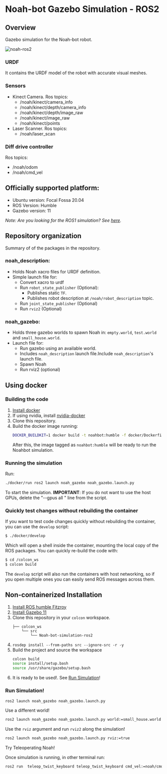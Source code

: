 # Noah-bot Gazebo Simulation - ROS2

## Overview

Gazebo simulation for the Noah-bot robot.

![noah-ros2](https://user-images.githubusercontent.com/53065142/170271725-93a1ae05-21e9-4c5c-8fef-5824da3ca23e.png)

### URDF
It contains the URDF model of the robot with accurate visual meshes.
### Sensors
 - Kinect Camera. Ros topics:
    - /noah/kinect/camera_info
    - /noah/kinect/depth/camera_info
    - /noah/kinect/depth/image_raw
    - /noah/kinect/image_raw
    - /noah/kinect/points
 - Laser Scanner. Ros topics:
    - /noah/laser_scan

### Diff drive controller
 Ros topics:
 - /noah/odom
 - /noah/cmd_vel

## Officially supported platform:
 - Ubuntu version: Focal Fossa 20.04
 - ROS Version: Humble
 - Gazebo version: 11

_Note: Are you looking for the ROS1 simulation? See [here](https://github.com/Ekumen-OS/Noah-bot-simulation)._


## Repository organization

Summary of of the packages in the repository.
### noah_description:
 - Holds Noah xacro files for URDF definition.
 - Simple launch file for:
   - Convert xacro to urdf
   - Run `robot_state_publisher` (Optional):
     - Publishes static `TF`.
     - Publishes robot description at `/noah/robot_description` topic.
   - Run `joint_state_publisher` (Optional)
   - Run `rviz2` (Optional)

### noah_gazebo:
 - Holds three gazebo worlds to spawn Noah in: `empty.world`, `test.world` and `small_house.world`.
 - Launch file for:
   - Run gazebo using an available world.
   - Includes `noah_description` launch file.Include `noah_description`'s launch file.
   - Spawn Noah
   - Run rviz2 (optional)


## Using docker

### Building the code

1. [Install docker](https://docs.docker.com/engine/install/ubuntu/)
2. If using nvidia, install [nvidia-docker](https://github.com/NVIDIA/nvidia-docker)
3. Clone this repository.
4. Build the docker image running:
   ```sh
   DOCKER_BUILDKIT=1 docker build -t noahbot:humble -f docker/Dockerfile .
   ```
   After this, the image tagged as `noahbot:humble` will be ready to run the Noahbot simulation.

### Running the simulation

Run:
```sh
./docker/run ros2 launch noah_gazebo noah_gazebo.launch.py
```
To start the simulation.
**IMPORTANT**: If you do not want to use the host GPUs, delete the "--gpus all \" line from the script.

### Quickly test changes without rebuilding the container

If you want to test code changes quickly without rebuilding the container, you can use the `develop` script:

```sh
$ ./docker/develop
```

Which will open a shell inside the container, mounting the local copy of the ROS packages.
You can quickly re-build the code with:

```sh
$ cd /colcon_ws
$ colcon build
```

The `develop` script will also run the containers with host networking, so if you open multiple ones
you can easily send ROS messages across them.

## Non-containerized Installation

1. [Install ROS humble Fitzroy](https://docs.ros.org/en/humble/Installation.html)
2. [Install Gazebo 11](https://classic.gazebosim.org/tutorials?tut=install_ubuntu)
3. Clone this repository in your `colcon` workspace.
    ```
    ├── colcon_ws
        └── src
            └── Noah-bot-simulation-ros2
    ```
4. `rosdep install --from-paths src --ignore-src -r -y`
5. Build the project and source the workspace
    ```sh
    colcon build
    source install/setup.bash
    source /usr/share/gazebo/setup.bash
    ```
6. It is ready to be used!. See [Run Simulation](README.md#run-simulation)!


### Run Simulation!

```sh
ros2 launch noah_gazebo noah_gazebo.launch.py
```

Use a different world!

```sh
ros2 launch noah_gazebo noah_gazebo.launch.py world:=small_house.world
```

Use the `rviz` argument and run `rviz2` along the simulation!

```sh
ros2 launch noah_gazebo noah_gazebo.launch.py rviz:=true
```

Try Teleoperating Noah!

Once simulation is running, in other terminal run:
```sh
ros2 run  teleop_twist_keyboard teleop_twist_keyboard cmd_vel:=noah/cmd_vel
```
